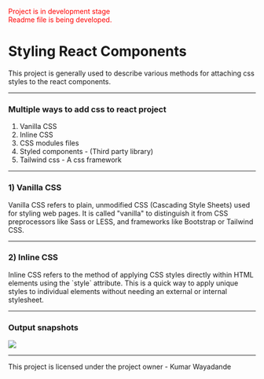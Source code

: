 <p style="color:red">Project is in development stage<br /> Readme file is being developed.</p>
<h1>Styling React Components</h1>
<p>This project is generally used to describe various methods for attaching css styles to the react components.</p>
<hr />
<h3>Multiple ways to add css to react project</h3>
<ol>
  <li>Vanilla CSS</li>
  <li>Inline CSS</li>
  <li>CSS modules files</li>
  <li>Styled components - (Third party library)</li>
  <li>Tailwind css - A css framework</li>
</ol>
<hr />
<h3>1) Vanilla CSS</h3>
<p>Vanilla CSS refers to plain, unmodified CSS (Cascading Style Sheets) used for styling web pages. It is called "vanilla" to distinguish it from CSS preprocessors like Sass or LESS, and frameworks like Bootstrap or Tailwind CSS.
</p>
<hr />
<h3>2) Inline CSS</h3>
<p>Inline CSS refers to the method of applying CSS styles directly within HTML elements using the `style` attribute. This is a quick way to apply unique styles to individual elements without needing an external or internal stylesheet.
</p>
<hr />
<h3>Output snapshots</h3>
<img src="https://github.com/KumarWayadande/styling-react-project/assets/109848479/6e851bd7-e6c4-424f-a1bb-6194a02a9707" />

<hr />
<p>This project is licensed under the project owner - Kumar Wayadande</p>
